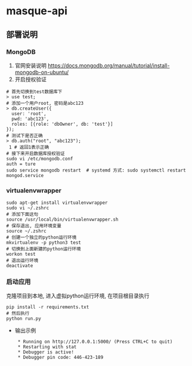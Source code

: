 # masque-api

## 部署说明

### MongoDB
1. 官网安装说明
  <https://docs.mongodb.org/manual/tutorial/install-mongodb-on-ubuntu/>
2. 开启授权验证
  ```shell
  # 首先切换到test数据库下
  > use test;
  # 添加一个用户root, 密码是abc123
  > db.createUser({
    user: 'root',
    pwd: 'abc123',
    roles: [{role: 'dbOwner', db: 'test'}]
  });
  # 测试下是否正确
  > db.auth("root", "abc123");
   1 # 返回1表示正确
  # 接下来开启数据库授权验证
  sudo vi /etc/mongodb.conf
  auth = ture
  sudo service mongodb restart  # systemd 方式: sudo systemctl restart mongod.service
  
  ```
### virtualenvwrapper
```
sudo apt-get install virtualenvwrapper
sudo vi ~/.zshrc
# 添加下面这句
source /usr/local/bin/virtualenvwrapper.sh
# 保存退出, 应用环境变量
source ~/.zshrc
# 创建一个独立的python运行环境
mkvirtualenv -p python3 test
# 切换到上面新建的python运行环境
workon test
# 退出运行环境
deactivate
```
### 启动应用
克隆项目到本地, 进入虚拟python运行环境, 在项目根目录执行
```
pip install -r requirements.txt
# 然后执行
python run.py

```
- 输出示例
  ```
   * Running on http://127.0.0.1:5000/ (Press CTRL+C to quit)
   * Restarting with stat
   * Debugger is active!
   * Debugger pin code: 446-423-189
   
   ```